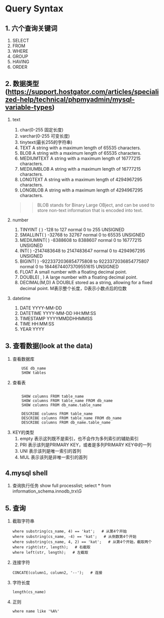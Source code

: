 # Query Syntax

## 1. 六个查询关键词
1. SELECT
2. FROM
3. WHERE
4. GROUP
5. HAVING
6. ORDER

## 2. 数据类型(https://support.hostgator.com/articles/specialized-help/technical/phpmyadmin/mysql-variable-types)
1. text
   1. char(0-255 固定长度)
   2. varchar(0-255 可变长度)
   3. tinytext(最长255的字符串)
   4. TEXT	A string with a maximum length of 65535 characters.
   5. BLOB	A string with a maximum length of 65535 characters.
   6. MEDIUMTEXT	A string with a maximum length of 16777215 characters.
   7. MEDIUMBLOB	A string with a maximum length of 16777215 characters.
   8. LONGTEXT	A string with a maximum length of 4294967295 characters.
   9. LONGBLOB	A string with a maximum length of 4294967295 characters.
    >> BLOB stands for Binary Large OBject, and can be used to store non-text information that is encoded into text.

2. number
   1. TINYINT ( )	-128 to 127 normal	0 to 255 UNSIGNED
   2. SMALLINT( )	-32768 to 32767 normal	0 to 65535 UNSIGNED
   3. MEDIUMINT( )	-8388608 to 8388607 normal	0 to 16777215 UNSIGNED
   4. INT( )	-2147483648 to 2147483647 normal	0 to 4294967295 UNSIGNED
   5. BIGINT( )	-9223372036854775808 to 9223372036854775807 normal	0 to 18446744073709551615 UNSIGNED
   6. FLOAT	A small number with a floating decimal point.
   7. DOUBLE( , )	A large number with a floating decimal point.
   8. DECIMAL(M,D)	A DOUBLE stored as a string, allowing for a fixed decimal point. M表示整个长度，D表示小数点后的位数
3. datetime
   1. DATE	YYYY-MM-DD
   2. DATETIME	YYYY-MM-DD HH:MM:SS
   3. TIMESTAMP	YYYYMMDDHHMMSS
   4. TIME	HH:MM:SS
   5. YEAR	YYYY


## 3. 查看数据(look at the data)
1. 查看数据库
    ```
        USE db_name
        SHOW tables
    ```
2. 查看表
    ```

        SHOW columns FROM table_name
        SHOW columns FROM table_name FROM db_name
        SHOW columns FROM db_name.table_name

        DESCRIBE columns FROM table_name
        DESCRIBE columns FROM table_name FROM db_name
        DESCRIBE columns FROM db_name.table_name
    ```
3. KEY的类型
   1. empty 表示这列既不是索引，也不会作为多列索引的辅助索引
   2. PRI   表示该列是PRIMARY KEY，或者是多列PRIMARY KEY中的一列
   3. UNI   表示该列是唯一索引的首列
   4. MUL   表示该列是非唯一索引的首列


## 4.mysql shell

1. 查询执行任务
    show full processlist;
    select * from information_schema.innodb_trx\G


## 5. 查询
1. 截取字符串
    ```
    where substring(cs_name, 4) == 'kat';   # 从第4个开始
    where substring(cs_name, -4) == 'kat';   # 从倒数第4个开始
    where substring(cs_name, 4, 2) == 'kat';   # 从第4个开始，截取两个
    where right(str, length);   # 右截取
    where left(str, length);   # 左截取
    ```
2. 连接字符
    ```
    CONCATE(column1, column2, '--');   # 连接
    ```
3. 字符长度
    ```
    length(cs_name)
    ```
4. 正则
    ```
    where name like '%A%'
    ```